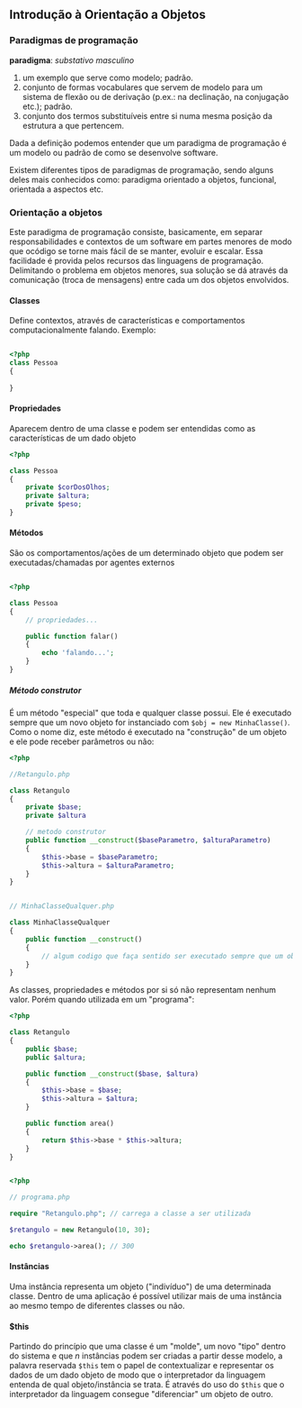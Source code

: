 ## Introdução à Orientação a Objetos

### Paradigmas de programação

**paradigma**: _substativo masculino_

1. um exemplo que serve como modelo; padrão.
2. conjunto de formas vocabulares que servem de modelo para um sistema de flexão ou de derivação (p.ex.: na declinação, na conjugação etc.); padrão.
3. conjunto dos termos substituíveis entre si numa mesma posição da estrutura a que pertencem.

Dada a definição podemos entender que um paradigma de programação é um modelo ou padrão de como se desenvolve software.
 
Existem diferentes tipos de paradigmas de programação, sendo alguns deles mais conhecidos como: paradigma orientado a objetos, funcional, orientada a aspectos etc.
 
### Orientação a objetos
 
Este paradigma de programação consiste, basicamente, em separar responsabilidades e contextos de um software em partes menores de modo que ocódigo se torne mais fácil de se manter, evoluir e escalar. Essa facilidade é provida pelos recursos das linguagens de programação.
Delimitando o problema em objetos menores, sua solução se dá através da comunicação (troca de mensagens) entre cada um dos objetos envolvidos.


#### Classes

Define contextos, através de características e comportamentos computacionalmente falando. Exemplo:

```php

<?php 
class Pessoa
{
    
}

```

#### Propriedades

Aparecem dentro de uma classe e podem ser entendidas como as características de um dado objeto

```php
<?php

class Pessoa
{
    private $corDosOlhos;
    private $altura;
    private $peso;
}

```

#### Métodos

São os comportamentos/ações de um determinado objeto que podem ser executadas/chamadas por agentes externos

```php

<?php

class Pessoa
{
    // propriedades...

    public function falar()
    {
        echo 'falando...';
    }
}

```

##### Método construtor

É um método "especial" que toda e qualquer classe possui. Ele é executado sempre que um novo objeto for instanciado com `$obj = new MinhaClasse()`.
Como o nome diz, este método é executado na "construção" de um objeto e ele pode receber parâmetros ou não:

```php
<?php

//Retangulo.php

class Retangulo
{
    private $base;
    private $altura

    // metodo construtor
    public function __construct($baseParametro, $alturaParametro)
    {
        $this->base = $baseParametro;
        $this->altura = $alturaParametro;
    }
}


// MinhaClasseQualquer.php

class MinhaClasseQualquer
{
    public function __construct()
    {
        // algum codigo que faça sentido ser executado sempre que um objeto desta classe for instanciado
    }
}
```

As classes, propriedades e métodos por si só não representam nenhum valor. Porém quando utilizada em um "programa":
```php
<?php

class Retangulo
{
    public $base;
    public $altura;

    public function __construct($base, $altura)
    {
        $this->base = $base;
        $this->altura = $altura;
    }

    public function area()
    {
        return $this->base * $this->altura;
    }
}
```

```php

<?php

// programa.php

require "Retangulo.php"; // carrega a classe a ser utilizada

$retangulo = new Retangulo(10, 30);

echo $retangulo->area(); // 300

```

#### Instâncias

Uma instância representa um objeto ("indivíduo") de uma determinada classe. Dentro de uma aplicação é possível utilizar mais de uma instância ao mesmo tempo de diferentes classes ou não.

#### $this

Partindo do princípio que uma classe é um "molde", um novo "tipo" dentro do sistema e que _n_ instâncias podem ser criadas a partir
 desse modelo, a palavra reservada `$this` tem o papel de contextualizar e representar os dados de um dado objeto de modo que o 
 interpretador da linguagem entenda de qual objeto/instância se trata. É através do uso do `$this` que o interpretador da linguagem consegue
 "diferenciar" um objeto de outro.
